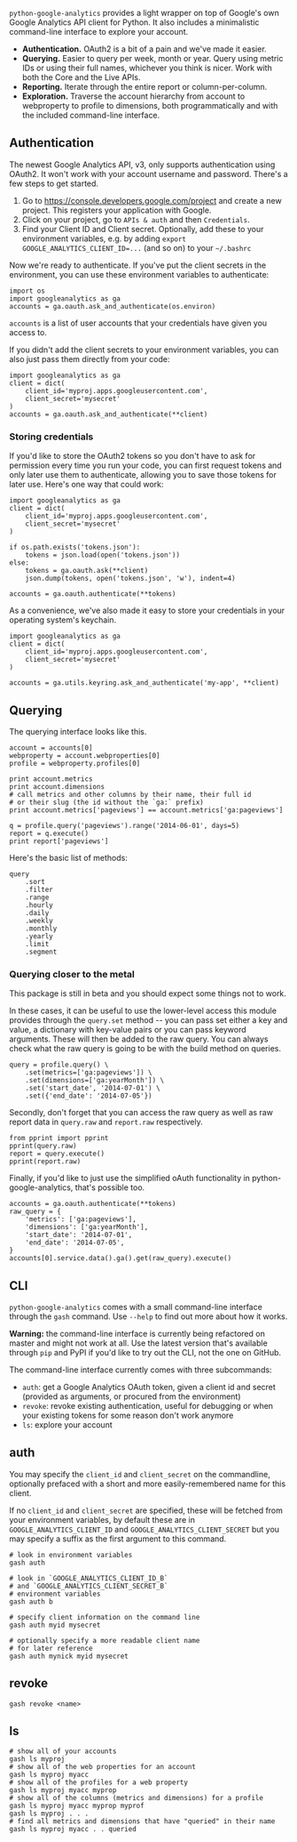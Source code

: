 `python-google-analytics` provides a light wrapper on top of Google's own Google Analytics API client for Python. It also includes a minimalistic command-line interface to explore your account.

* **Authentication.** OAuth2 is a bit of a pain and we've made it easier.
* **Querying.** Easier to query per week, month or year. Query using metric IDs or using their full names, whichever you think is nicer. Work with both the Core and the Live APIs.
* **Reporting.** Iterate through the entire report or column-per-column.
* **Exploration.** Traverse the account hierarchy from account to webproperty to profile to dimensions, both programmatically and with the included command-line interface.

## Authentication

The newest Google Analytics API, v3, only supports authentication using OAuth2. It won't work with your account username and password. There's a few steps to get started.

1. Go to https://console.developers.google.com/project and create a new project. This registers your application with Google.
2. Click on your project, go to `APIs & auth` and then `Credentials`.
3. Find your Client ID and Client secret. Optionally, add these to your environment variables, e.g. by adding `export GOOGLE_ANALYTICS_CLIENT_ID=...` (and so on) to your `~/.bashrc`

Now we're ready to authenticate. If you've put the client secrets in the environment, you can use these environment variables to authenticate:

    import os
    import googleanalytics as ga
    accounts = ga.oauth.ask_and_authenticate(os.environ)

`accounts` is a list of user accounts that your credentials have given you access to.

If you didn't add the client secrets to your environment variables, you can also just pass them directly from your code:

    import googleanalytics as ga
    client = dict(
        client_id='myproj.apps.googleusercontent.com', 
        client_secret='mysecret'
    )
    accounts = ga.oauth.ask_and_authenticate(**client)

### Storing credentials

If you'd like to store the OAuth2 tokens so you don't have to ask for permission every time you run your code, you can first request tokens and only later use them to authenticate, allowing you to save those tokens for later use. Here's one way that could work: 

    import googleanalytics as ga
    client = dict(
        client_id='myproj.apps.googleusercontent.com', 
        client_secret='mysecret'
    )

    if os.path.exists('tokens.json'):
        tokens = json.load(open('tokens.json'))
    else:
        tokens = ga.oauth.ask(**client)
        json.dump(tokens, open('tokens.json', 'w'), indent=4)

    accounts = ga.oauth.authenticate(**tokens)

As a convenience, we've also made it easy to store your credentials in your operating system's keychain.

    import googleanalytics as ga
    client = dict(
        client_id='myproj.apps.googleusercontent.com', 
        client_secret='mysecret'
    )

    accounts = ga.utils.keyring.ask_and_authenticate('my-app', **client)

## Querying

The querying interface looks like this.

    account = accounts[0]
    webproperty = account.webproperties[0]
    profile = webproperty.profiles[0]

    print account.metrics
    print account.dimensions
    # call metrics and other columns by their name, their full id
    # or their slug (the id without the `ga:` prefix)
    print account.metrics['pageviews'] == account.metrics['ga:pageviews']

    q = profile.query('pageviews').range('2014-06-01', days=5)
    report = q.execute()
    print report['pageviews']

Here's the basic list of methods:

    query
        .sort
        .filter
        .range
        .hourly
        .daily
        .weekly
        .monthly
        .yearly
        .limit
        .segment

### Querying closer to the metal

This package is still in beta and you should expect some things not to work.

In these cases, it can be useful to use the lower-level access this module provides through the `query.set` method -- you can pass set either a key and value, a dictionary with key-value pairs or you can pass keyword arguments. These will then be added to the raw query. You can always check what the raw query is going to be with the build method on queries.

    query = profile.query() \
        .set(metrics=['ga:pageviews']) \
        .set(dimensions=['ga:yearMonth']) \
        .set('start_date', '2014-07-01') \
        .set({'end_date': '2014-07-05'})

Secondly, don't forget that you can access the raw query as well as raw report data in `query.raw` and `report.raw` respectively.

    from pprint import pprint
    pprint(query.raw)
    report = query.execute()
    pprint(report.raw)

Finally, if you'd like to just use the simplified oAuth functionality in python-google-analytics, that's possible too.

    accounts = ga.oauth.authenticate(**tokens)
    raw_query = {
        'metrics': ['ga:pageviews'], 
        'dimensions': ['ga:yearMonth'], 
        'start_date': '2014-07-01', 
        'end_date': '2014-07-05', 
    }
    accounts[0].service.data().ga().get(raw_query).execute()

## CLI

`python-google-analytics` comes with a small command-line interface through the `gash` command. Use `--help` to find out more about how it works.

**Warning:** the command-line interface is currently being refactored on master and might not work at all. Use the latest version that's available through `pip` and PyPI if you'd like to try out the CLI, not the one on GitHub.

The command-line interface currently comes with three subcommands: 

* `auth`: get a Google Analytics OAuth token, given a client id and secret (provided as arguments, or procured from the environment)
* `revoke`: revoke existing authentication, useful for debugging or when your existing tokens for some reason don't work anymore
* `ls`: explore your account

## auth

You may specify the `client_id` and `client_secret` on the 
commandline, optionally prefaced with a short and more 
easily-remembered name for this client.

If no `client_id` and `client_secret` are specified, these 
will be fetched from your environment variables, 
by default these are in `GOOGLE_ANALYTICS_CLIENT_ID` and 
`GOOGLE_ANALYTICS_CLIENT_SECRET` but you may specify a 
suffix as the first argument to this command.

    # look in environment variables
    gash auth

    # look in `GOOGLE_ANALYTICS_CLIENT_ID_B` 
    # and `GOOGLE_ANALYTICS_CLIENT_SECRET_B`
    # environment variables
    gash auth b
    
    # specify client information on the command line
    gash auth myid mysecret

    # optionally specify a more readable client name 
    # for later reference
    gash auth mynick myid mysecret

## revoke

    gash revoke <name>

## ls

    # show all of your accounts
    gash ls myproj
    # show all of the web properties for an account
    gash ls myproj myacc
    # show all of the profiles for a web property
    gash ls myproj myacc myprop
    # show all of the columns (metrics and dimensions) for a profile
    gash ls myproj myacc myprop myprof
    gash ls myproj . . .
    # find all metrics and dimensions that have "queried" in their name
    gash ls myproj myacc . . queried